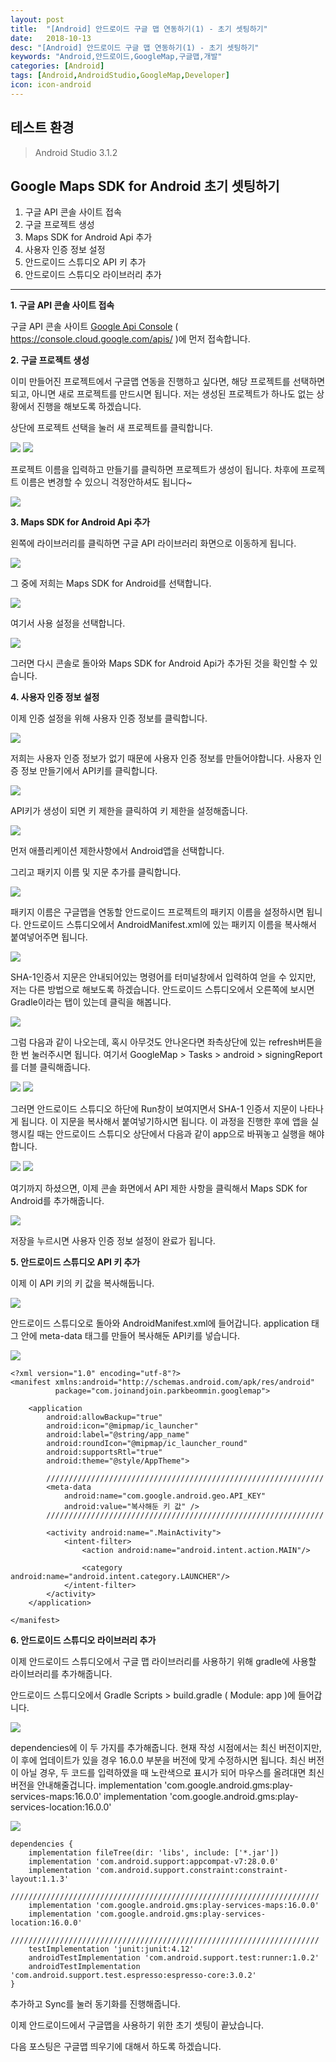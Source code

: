 ```yaml
---
layout: post
title:  "[Android] 안드로이드 구글 맵 연동하기(1) - 초기 셋팅하기"
date:   2018-10-13
desc: "[Android] 안드로이드 구글 맵 연동하기(1) - 초기 셋팅하기"
keywords: "Android,안드로이드,GoogleMap,구글맵,개발"
categories: [Android]
tags: [Android,AndroidStudio,GoogleMap,Developer]
icon: icon-android
---
```


테스트 환경
---
> Android Studio 3.1.2

Google Maps SDK for Android 초기 셋팅하기
---

1. 구글 API 콘솔 사이트 접속
2. 구글 프로젝트 생성
3. Maps SDK for Android Api 추가
4. 사용자 인증 정보 설정
5. 안드로이드 스튜디오 API 키 추가
6. 안드로이드 스튜디오 라이브러리 추가

---
**1. 구글 API 콘솔 사이트 접속**

구글 API 콘솔 사이트 [Google Api Console](https://console.cloud.google.com/apis/) ( https://console.cloud.google.com/apis/ )에 먼저 접속합니다.

**2. 구글 프로젝트 생성**

이미 만들어진 프로젝트에서 구글맵 연동을 진행하고 싶다면, 해당 프로젝트를 선택하면 되고, 아니면 새로 프로젝트를 만드시면 됩니다.
저는 생성된 프로젝트가 하나도 없는 상황에서 진행을 해보도록 하겠습니다.

상단에 프로젝트 선택을 눌러 새 프로젝트를 클릭합니다.

<img src="{{ site.img_path }}/google_map_1/google_map_1.png">

<img src="{{ site.img_path }}/google_map_1/google_map_2.png">

프로젝트 이름을 입력하고 만들기를 클릭하면 프로젝트가 생성이 됩니다.
차후에 프로젝트 이름은 변경할 수 있으니 걱정안하셔도 됩니다~

<img src="{{ site.img_path }}/google_map_1/google_map_3.png">

**3. Maps SDK for Android Api 추가**

왼쪽에 라이브러리를 클릭하면 구글 API 라이브러리 화면으로 이동하게 됩니다.

<img src="{{ site.img_path }}/google_map_1/google_map_4.png">

그 중에 저희는 Maps SDK for Android를 선택합니다.

<img src="{{ site.img_path }}/google_map_1/google_map_5.png">

여기서 사용 설정을 선택합니다.

<img src="{{ site.img_path }}/google_map_1/google_map_6.png">

그러면 다시 콘솔로 돌아와 Maps SDK for Android Api가 추가된 것을 확인할 수 있습니다.

**4. 사용자 인증 정보 설정**

이제 인증 설정을 위해 사용자 인증 정보를 클릭합니다.

<img src="{{ site.img_path }}/google_map_1/google_map_7.png">

저희는 사용자 인증 정보가 없기 때문에 사용자 인증 정보를 만들어야합니다.
사용자 인증 정보 만들기에서 API키를 클릭합니다.

<img src="{{ site.img_path }}/google_map_1/google_map_8.png">

API키가 생성이 되면 키 제한을 클릭하여 키 제한을 설정해줍니다.

<img src="{{ site.img_path }}/google_map_1/google_map_9.png">

먼저 애플리케이션 제한사항에서 Android앱을 선택합니다.

그리고 패키지 이름 및 지문 추가를 클릭합니다.

<img src="{{ site.img_path }}/google_map_1/google_map_10.png">

패키지 이름은 구글맵을 연동할 안드로이드 프로젝트의 패키지 이름을 설정하시면 됩니다.
안드로이드 스튜디오에서 AndroidManifest.xml에 있는 패키지 이름을 복사해서 붙여넣어주면 됩니다.

<img src="{{ site.img_path }}/google_map_1/google_map_11.png">

SHA-1인증서 지문은 안내되어있는 명령어를 터미널창에서 입력하여 얻을 수 있지만, 저는 다른 방법으로 해보도록 하겠습니다.
안드로이드 스튜디오에서 오른쪽에 보시면 Gradle이라는 탭이 있는데 클릭을 해봅니다.

<img src="{{ site.img_path }}/google_map_1/google_map_12.png">

그럼 다음과 같이 나오는데, 혹시 아무것도 안나온다면 좌측상단에 있는 refresh버튼을 한 번 눌러주시면 됩니다.
여기서 GoogleMap > Tasks > android > signingReport 를 더블 클릭해줍니다.

<img src="{{ site.img_path }}/google_map_1/google_map_13.png">

<img src="{{ site.img_path }}/google_map_1/google_map_14.png">

그러면 안드로이드 스튜디오 하단에 Run창이 보여지면서 SHA-1 인증서 지문이 나타나게 됩니다.
이 지문을 복사해서 붙여넣기하시면 됩니다.
이 과정을 진행한 후에 앱을 실행시킬 때는 안드로이드 스튜디오 상단에서 다음과 같이 app으로 바꿔놓고 실행을 해야합니다.

<img src="{{ site.img_path }}/google_map_1/google_map_15.png">

<img src="{{ site.img_path }}/google_map_1/google_map_16.png">

여기까지 하셨으면, 이제 콘솔 화면에서 API 제한 사항을 클릭해서 Maps SDK for Android를 추가해줍니다.

<img src="{{ site.img_path }}/google_map_1/google_map_17.png">

저장을 누르시면 사용자 인증 정보 설정이 완료가 됩니다.

**5. 안드로이드 스튜디오 API 키 추가**

이제 이 API 키의 키 값을 복사해둡니다.

<img src="{{ site.img_path }}/google_map_1/google_map_18.png">

안드로이드 스튜디오로 돌아와 AndroidManifest.xml에 들어갑니다.
application 태그 안에 meta-data 태그를 만들어 복사해둔 API키를 넣습니다.

<img src="{{ site.img_path }}/google_map_1/google_map_19.png">

```
<?xml version="1.0" encoding="utf-8"?>
<manifest xmlns:android="http://schemas.android.com/apk/res/android"
          package="com.joinandjoin.parkbeommin.googlemap">

    <application
        android:allowBackup="true"
        android:icon="@mipmap/ic_launcher"
        android:label="@string/app_name"
        android:roundIcon="@mipmap/ic_launcher_round"
        android:supportsRtl="true"
        android:theme="@style/AppTheme">

        //////////////////////////////////////////////////////////////
        <meta-data
            android:name="com.google.android.geo.API_KEY"
            android:value="복사해둔 키 값" />
        //////////////////////////////////////////////////////////////

        <activity android:name=".MainActivity">
            <intent-filter>
                <action android:name="android.intent.action.MAIN"/>

                <category android:name="android.intent.category.LAUNCHER"/>
            </intent-filter>
        </activity>
    </application>

</manifest>
```

**6. 안드로이드 스튜디오 라이브러리 추가**

이제 안드로이드 스튜디오에서 구글 맵 라이브러리를 사용하기 위해 gradle에 사용할 라이브러리를 추가해줍니다.

안드로이드 스튜디오에서 Gradle Scripts > build.gradle ( Module: app )에 들어갑니다.

<img src="{{ site.img_path }}/google_map_1/google_map_20.png">

dependencies에 이 두 가지를 추가해줍니다. 현재 작성 시점에서는 최신 버전이지만, 이 후에 업데이트가 있을 경우 16.0.0 부분을 버전에 맞게 수정하시면 됩니다.
최신 버전이 아닐 경우, 두 코드를 입력하였을 때 노란색으로 표시가 되어 마우스를 올려대면 최신 버전을 안내해줄겁니다.
implementation 'com.google.android.gms:play-services-maps:16.0.0'
implementation 'com.google.android.gms:play-services-location:16.0.0'

<img src="{{ site.img_path }}/google_map_1/google_map_21.png">

```
dependencies {
    implementation fileTree(dir: 'libs', include: ['*.jar'])
    implementation 'com.android.support:appcompat-v7:28.0.0'
    implementation 'com.android.support.constraint:constraint-layout:1.1.3'
    /////////////////////////////////////////////////////////////////////
    implementation 'com.google.android.gms:play-services-maps:16.0.0'
    implementation 'com.google.android.gms:play-services-location:16.0.0'
    /////////////////////////////////////////////////////////////////////
    testImplementation 'junit:junit:4.12'
    androidTestImplementation 'com.android.support.test:runner:1.0.2'
    androidTestImplementation 'com.android.support.test.espresso:espresso-core:3.0.2'
}
```

추가하고 Sync를 눌러 동기화를 진행해줍니다.

이제 안드로이드에서 구글맵을 사용하기 위한 초기 셋팅이 끝났습니다.

다음 포스팅은 
구글맵 띄우기에 대해서 하도록 하겠습니다.


